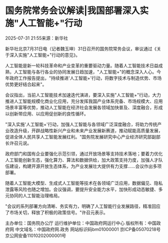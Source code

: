 # 国务院常务会议解读|我国部署深入实施"人工智能+"行动

2025-07-31 21:55来源：新华社

新华社北京7月31日电（记者魏玉坤）31日召开的国务院常务会议，审议通过《关于深入实施"人工智能+"行动的意见》。

人工智能是新一轮科技革命和产业变革的重要驱动力量。随着人工智能技术日益成熟，人工智能与各行各业的协同发展日趋加速，"人工智能+"的概念深入人心。今年政府工作报告提出，"持续推进'人工智能+'行动，将数字技术与制造优势、市场优势更好结合起来"。

会议指出，当前人工智能技术加速迭代演进，要深入实施"人工智能+"行动，大力推进人工智能规模化商业化应用，充分发挥我国产业体系完备、市场规模大、应用场景丰富等优势，推动人工智能在经济社会发展各领域加快普及、深度融合，形成以创新带应用、以应用促创新的良性循环。

"深入实施'人工智能+'行动，加强人工智能与各领域广泛深度融合，将助力传统产业改造升级，开辟战略性新兴产业和未来产业发展新赛道，推动赋能高质量发展，促进全体人民共享人工智能发展红利。"国务院发展研究中心产业经济研究部副部长许召元说。

政府部门和国有企业要强化示范引领，通过开放场景等支持技术落地；要着力优化人工智能创新生态，强化算力、算法和数据供给，加大政策支持力度，加强人才队伍建设，构建开源开放生态体系，为产业发展壮大提供有力支撑……会议作出多项部署。

随着人工智能大模型、生成式人工智能等技术在各领域广泛应用，数据偏见、隐私泄露等风险也随之增加。会议强调，要提升安全能力水平，加快形成动态敏捷、多元协同的人工智能治理格局。

"会议的系列部署方向清晰、务实有力，明确了人工智能行业发展路径，精准回应了市场关切，释放了积极的政策信号。"许召元表示。

主办单位：国务院办公厅
运行维护单位：中国政府网运行中心
版权所有：中国政府网
中文域名：中国政府网.政务
网站标识码bm01000001
京ICP备05070218号
京公网安备11010202000001号